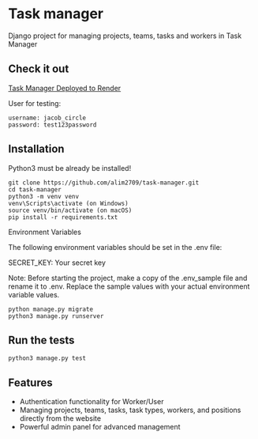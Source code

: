 # Task manager

Django project for managing projects, teams, tasks and workers in Task Manager

## Check it out

[Task Manager Deployed to Render](https://task-manager-fn50.onrender.com/)


User for testing:

```shell
username: jacob_circle
password: test123password
```

## Installation

Python3 must be already be installed!

```shell
git clone https://github.com/alim2709/task-manager.git
cd task-manager
python3 -m venv venv
venv\Scripts\activate (on Windows)
source venv/bin/activate (on macOS)
pip install -r requirements.txt
```

Environment Variables

The following environment variables should be set in the .env file:

SECRET_KEY: Your  secret key

Note: Before starting the project, make a copy of the .env_sample file and rename it to .env. Replace the sample values with your actual environment variable values.
```shell
python manage.py migrate
python3 manage.py runserver
```

## Run the tests

```shell
python3 manage.py test
```

## Features
* Authentication functionality for Worker/User
* Managing projects, teams, tasks, task types, workers, and positions directly from the website
* Powerful admin panel for advanced management
